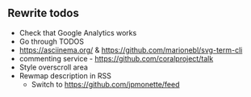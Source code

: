 ## Rewrite todos

* Check that Google Analytics works
* Go through TODOS
* https://asciinema.org/ & https://github.com/marionebl/svg-term-cli
* commenting service - https://github.com/coralproject/talk
* Style overscroll area
* Rewmap description in RSS
  * Switch to https://github.com/jpmonette/feed
